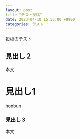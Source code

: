 ```yaml
---
layout: post
title "テスト投稿"
date: 2023-04-10 15:55:00 +0900
categories: テスト
---
```


投稿のテスト

## 見出し２
本文

# 見出し1
honbun

### 見出し３
本文

